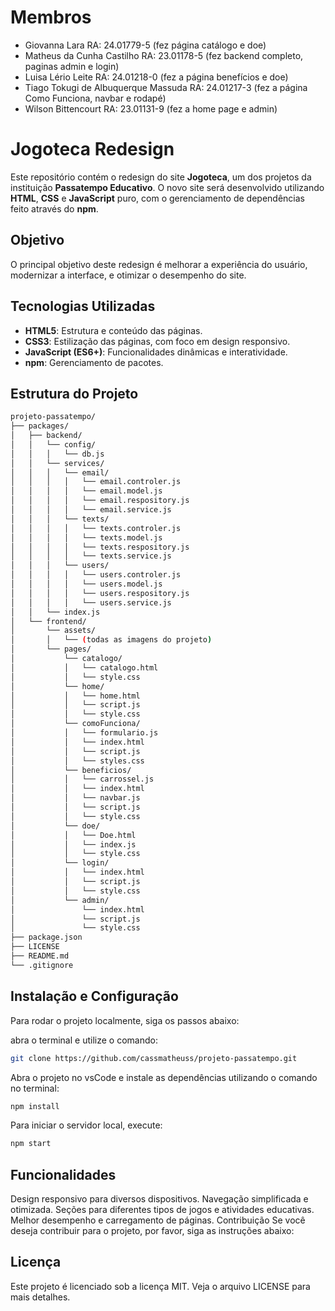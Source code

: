# Membros
- Giovanna Lara RA: 24.01779-5
  (fez página catálogo e doe)
- Matheus da Cunha Castilho RA: 23.01178-5
  (fez backend completo, paginas admin e login)
- Luisa Lério Leite RA: 24.01218-0
  (fez a página benefícios e doe)
- Tiago Tokugi de Albuquerque Massuda RA: 24.01217-3
  (fez a página Como Funciona, navbar e rodapé)
- Wilson Bittencourt RA: 23.01131-9
  (fez a home page e admin)

# Jogoteca Redesign

Este repositório contém o redesign do site **Jogoteca**, um dos projetos da instituição **Passatempo Educativo**. O novo site será desenvolvido utilizando **HTML**, **CSS** e **JavaScript** puro, com o gerenciamento de dependências feito através do **npm**.

## Objetivo

O principal objetivo deste redesign é melhorar a experiência do usuário, modernizar a interface, e otimizar o desempenho do site.

## Tecnologias Utilizadas

- **HTML5**: Estrutura e conteúdo das páginas.
- **CSS3**: Estilização das páginas, com foco em design responsivo.
- **JavaScript (ES6+)**: Funcionalidades dinâmicas e interatividade.
- **npm**: Gerenciamento de pacotes.

## Estrutura do Projeto

```bash
projeto-passatempo/
├── packages/
│   ├── backend/
│   │   └── config/
│   │   │   └── db.js
│   │   └── services/
│   │   │   └── email/
│   │   │   │   └── email.controler.js
│   │   │   │   └── email.model.js
│   │   │   │   └── email.respository.js
│   │   │   │   └── email.service.js
│   │   │   └── texts/
│   │   │   │   └── texts.controler.js
│   │   │   │   └── texts.model.js
│   │   │   │   └── texts.respository.js
│   │   │   │   └── texts.service.js
│   │   │   └── users/
│   │   │   │   └── users.controler.js
│   │   │   │   └── users.model.js
│   │   │   │   └── users.respository.js
│   │   │   │   └── users.service.js
│   │   └── index.js
│   └── frontend/
│       └── assets/
│       │   └── (todas as imagens do projeto)
│       └── pages/
│           └── catalogo/
│           │   └── catalogo.html
│           │   └── style.css
│           └── home/
│           │   └── home.html
│           │   └── script.js
│           │   └── style.css
│           └── comoFunciona/
│           │   └── formulario.js
│           │   └── index.html
│           │   └── script.js
│           │   └── styles.css
│           └── beneficios/
│           │   └── carrossel.js
│           │   └── index.html
│           │   └── navbar.js
│           │   └── script.js
│           │   └── style.css
│           └── doe/
│           │   └── Doe.html
│           │   └── index.js
│           │   └── style.css
│           └── login/
│           │   └── index.html
│           │   └── script.js
│           │   └── style.css
│           └── admin/
│               └── index.html
│               └── script.js
│               └── style.css
├── package.json
├── LICENSE
├── README.md
└── .gitignore
```

## Instalação e Configuração
Para rodar o projeto localmente, siga os passos abaixo:

abra o terminal e utilize o comando:
```bash
git clone https://github.com/cassmatheuss/projeto-passatempo.git
```

Abra o projeto no vsCode e instale as dependências utilizando o comando no terminal:
```bash
npm install
```
Para iniciar o servidor local, execute:
```bash
npm start
```

## Funcionalidades
Design responsivo para diversos dispositivos.
Navegação simplificada e otimizada.
Seções para diferentes tipos de jogos e atividades educativas.
Melhor desempenho e carregamento de páginas.
Contribuição
Se você deseja contribuir para o projeto, por favor, siga as instruções abaixo:

## Licença
Este projeto é licenciado sob a licença MIT. Veja o arquivo LICENSE para mais detalhes.
